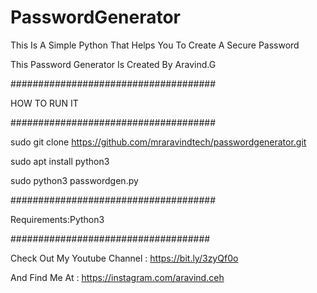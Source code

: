 # PasswordGenerator

This Is A Simple Python That Helps You To Create A Secure Password

This Password Generator Is Created By Aravind.G

#####################################

HOW TO RUN IT

#####################################

sudo git clone https://github.com/mraravindtech/passwordgenerator.git

sudo apt install python3

sudo python3 passwordgen.py

#####################################

Requirements:Python3

####################################

Check Out My Youtube Channel : https://bit.ly/3zyQf0o

And Find Me At : https://instagram.com/aravind.ceh
